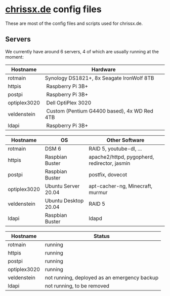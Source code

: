 # [chrissx.de](https://chrissx.de) config files

These are most of the config files and scripts used for chrissx.de.

## Servers
We currently have around 6 servers, 4 of which are usually running at
the moment:

| Hostname     | Hardware                                    |
|--------------|---------------------------------------------|
| rotmain      | Synology DS1821+, 8x Seagate IronWolf 8TB   |
| httpis       | Raspberry Pi 3B+                            |
| postpi       | Raspberry Pi 3B+                            |
| optiplex3020 | Dell OptiPlex 3020                          |
| veldenstein  | Custom (Pentium G4400 based), 4x WD Red 4TB |
| ldapi        | Raspberry Pi 3B+                            |

| Hostname     | OS                   | Other Software                               |
|--------------|----------------------|----------------------------------------------|
| rotmain      | DSM 6                | RAID 5, youtube-dl, ...                      |
| httpis       | Raspbian Buster      | apache2/httpd, pygopherd, redirector, jasmin |
| postpi       | Raspbian Buster      | postfix, dovecot                             |
| optiplex3020 | Ubuntu Server 20.04  | apt-cacher-ng, Minecraft, murmur             |
| veldenstein  | Ubuntu Desktop 20.04 | RAID 5                                       |
| ldapi        | Raspbian Buster      | ldapd                                        |

| Hostname     | Status                                       |
|--------------|----------------------------------------------|
| rotmain      | running                                      |
| httpis       | running                                      |
| postpi       | running                                      |
| optiplex3020 | running                                      |
| veldenstein  | not running, deployed as an emergency backup |
| ldapi        | not running, to be removed                   |
